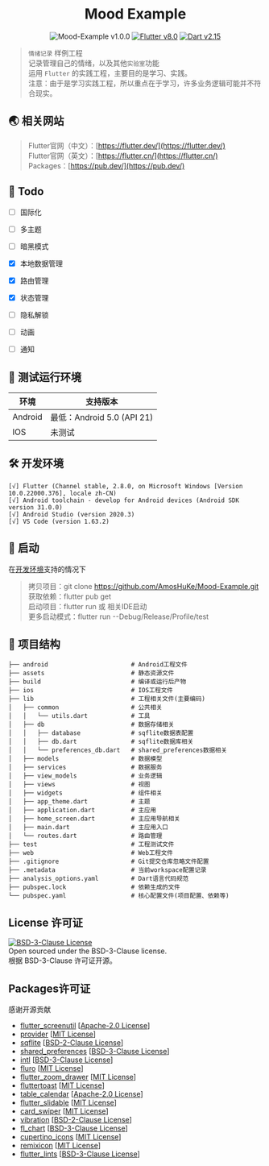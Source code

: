 <h1 align="center">Mood Example</h1> 

<p align="center">
<img alt="Mood-Example v1.0.0" src="https://img.shields.io/badge/Mood--Example-v1.0.0-3e4663"/> 
<a href="https://flutter.dev/"><img alt="Flutter v8.0" src="https://img.shields.io/badge/Flutter-v8.0-46D1FD"/></a> 
<a href="https://dart.dev/"><img alt="Dart v2.15" src="https://img.shields.io/badge/Dart-v2.15-04599D"/></a> 
</p>


> `情绪记录` 样例工程  
> 记录管理自己的情绪，以及其他`实验室`功能  
> 运用 `Flutter` 的实践工程，主要目的是学习、实践。  
> 注意：由于是学习实践工程，所以重点在于学习，许多业务逻辑可能并不符合现实。  


## 🌏 相关网站

> Flutter官网（中文）：[https://flutter.dev/](https://flutter.dev/)  
> Flutter官网（英文）：[https://flutter.cn/](https://flutter.cn/)  
> Packages：[https://pub.dev/](https://pub.dev/)  


## 🔖 Todo

- [ ] 国际化  
- [ ] 多主题  
- [ ] 暗黑模式  
- [x] 本地数据管理  
- [x] 路由管理  
- [x] 状态管理  
- [ ] 隐私解锁  
- [ ] 动画  
- [ ] 通知  


## 📱 测试运行环境

| 环境 | 支持版本 |  
| --- | --- |  
| Android | 最低：Android 5.0 (API 21) |  
| IOS | 未测试 |  


## 🛠️ 开发环境

```
[√] Flutter (Channel stable, 2.8.0, on Microsoft Windows [Version 10.0.22000.376], locale zh-CN)  
[√] Android toolchain - develop for Android devices (Android SDK version 31.0.0)  
[√] Android Studio (version 2020.3)  
[√] VS Code (version 1.63.2)  
```  


## 🎉 启动

在[开发环境](#-%E5%BC%80%E5%8F%91%E7%8E%AF%E5%A2%83)支持的情况下  

> 拷贝项目：git clone https://github.com/AmosHuKe/Mood-Example.git  
> 获取依赖：flutter pub get  
> 启动项目：flutter run 或 相关IDE启动  
> 更多启动模式：flutter run --Debug/Release/Profile/test  


## 📑 项目结构

```
├── android                       # Android工程文件 
├── assets                        # 静态资源文件
├── build                         # 编译或运行后产物
├── ios                           # IOS工程文件
├── lib                           # 工程相关文件(主要编码)
│   ├── common                    # 公共相关
│   │   └── utils.dart            # 工具
│   ├── db                        # 数据存储相关
│   │   ├── database              # sqflite数据表配置
│   │   ├── db.dart               # sqflite数据库相关
│   │   └── preferences_db.dart   # shared_preferences数据相关
│   ├── models                    # 数据模型
│   ├── services                  # 数据服务
│   ├── view_models               # 业务逻辑
│   ├── views                     # 视图
│   ├── widgets                   # 组件相关
│   ├── app_theme.dart            # 主题
│   ├── application.dart          # 主应用
│   ├── home_screen.dart          # 主应用导航相关
│   ├── main.dart                 # 主应用入口
│   └── routes.dart               # 路由管理
├── test                          # 工程测试文件
├── web                           # Web工程文件
├── .gitignore                    # Git提交仓库忽略文件配置
├── .metadata                     # 当前workspace配置记录
├── analysis_options.yaml         # Dart语言代码规范
├── pubspec.lock                  # 依赖生成的文件
└── pubspec.yaml                  # 核心配置文件(项目配置、依赖等)
```


## License 许可证

[![BSD-3-Clause License](https://img.shields.io/badge/license-BSD--3--Clause-green)](https://github.com/AmosHuKe/Mood-Example/blob/main/LICENSE)  
Open sourced under the BSD-3-Clause license.  
根据 BSD-3-Clause 许可证开源。  


## Packages许可证  

感谢开源贡献  

* [flutter_screenutil](https://pub.dev/packages/flutter_screenutil) [[Apache-2.0 License](https://pub.dev/packages/flutter_screenutil/license)]  
* [provider](https://pub.dev/packages/provider) [[MIT License](https://pub.dev/packages/provider/license)]  
* [sqflite](https://pub.dev/packages/sqflite) [[BSD-2-Clause License](https://pub.dev/packages/sqflite/license)]  
* [shared_preferences](https://pub.dev/packages/shared_preferences) [[BSD-3-Clause License](https://pub.dev/packages/shared_preferences/license)]  
* [intl](https://pub.dev/packages/intl) [[BSD-3-Clause License](https://pub.dev/packages/intl/license)]  
* [fluro](https://pub.dev/packages/fluro) [[MIT License](https://pub.dev/packages/fluro/license)]  
* [flutter_zoom_drawer](https://pub.dev/packages/flutter_zoom_drawer) [[MIT License](https://pub.dev/packages/flutter_zoom_drawer/license)]  
* [fluttertoast](https://pub.dev/packages/fluttertoast) [[MIT License](https://pub.dev/packages/fluttertoast/license)]  
* [table_calendar](https://pub.dev/packages/table_calendar) [[Apache-2.0 License](https://pub.dev/packages/table_calendar/license)]  
* [flutter_slidable](https://pub.dev/packages/flutter_slidable) [[MIT License](https://pub.dev/packages/flutter_slidable/license)]  
* [card_swiper](https://pub.dev/packages/card_swiper) [[MIT License](https://pub.dev/packages/card_swiper/license)]  
* [vibration](https://pub.dev/packages/vibration) [[BSD-2-Clause License](https://pub.dev/packages/vibration/license)]  
* [fl_chart](https://pub.dev/packages/fl_chart) [[BSD-3-Clause License](https://pub.dev/packages/fl_chart/license)]  
* [cupertino_icons](https://pub.dev/packages/cupertino_icons) [[MIT License](https://pub.dev/packages/cupertino_icons/license)]  
* [remixicon](https://pub.dev/packages/remixicon) [[MIT License](https://pub.dev/packages/remixicon/license)]  
* [flutter_lints](https://pub.dev/packages/flutter_lints) [[BSD-3-Clause License](https://pub.dev/packages/flutter_lints/license)]  
  